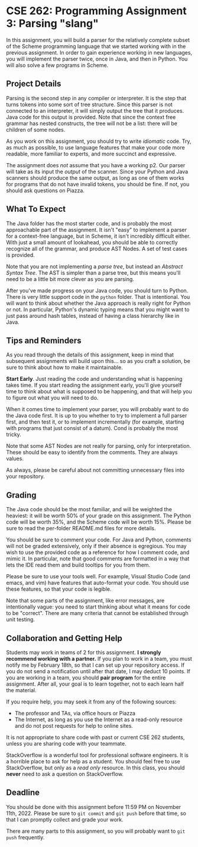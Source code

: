 # CSE 262: Programming Assignment 3: Parsing "slang"

In this assignment, you will build a parser for the relatively complete subset
of the Scheme programming language that we started working with in the previous
assignment.  In order to gain experience working in new languages, you will
implement the parser twice, once in Java, and then in Python.  You will also
solve a few programs in Scheme.

## Project Details

Parsing is the second step in any compiler or interpreter.  It is the step
that turns tokens into some sort of tree structure.  Since this parser is not
connected to an interpreter, it will simply output the tree that it produces.
Java code for this output is provided.  Note that since the context free
grammar has nested constructs, the tree will not be a list: there will be
children of some nodes.

As you work on this assignment, you should try to write *idiomatic* code.
Try, as much as possible, to use language features that make your code more
readable, more familiar to experts, and more succinct and expressive.

The assignment does *not* assume that you have a working p2.  Our parser will
take as its input the *output* of the scanner.  Since your Python and Java
scanners should produce the same output, as long as one of them works for
programs that do not have invalid tokens, you should be fine.  If not, you
should ask questions on Piazza.

## What To Expect

The Java folder has the most starter code, and is probably the most approachable
part of the assignment.  It isn't "easy" to implement a parser for a
context-free language, but in Scheme, it isn't incredibly difficult either.
With just a small amount of lookahead, you should be able to correctly recognize
all of the grammar, and produce AST Nodes.  A set of test cases is provided.

Note that you are not implementing a *parse tree*, but instead an *Abstract
Syntax Tree*.  The AST is simpler than a parse tree, but this means you'll
need to be a little bit more clever as you are parsing.

After you've made progress on your Java code, you should turn to Python.
There is very little support code in the `python` folder.  That is
intentional.  You will want to think about whether the Java approach is
really right for Python or not.  In particular, Python's dynamic typing means
that you might want to just pass around hash tables, instead of having a
class hierarchy like in Java.

## Tips and Reminders

As you read through the details of this assignment, keep in mind that
subsequent assignments will build upon this... so as you craft a solution, be
sure to think about how to make it maintainable.

**Start Early**.  Just reading the code and understanding what is happening
takes time.  If you start reading the assignment early, you'll give yourself
time to think about what is supposed to be happening, and that will help you
to figure out what you will need to do.

When it comes time to implement your parser, you will probably want to do the
Java code first.  It is up to you whether to try to implement a full parser
first, and then test it, or to implement incrementally (for example, starting
with programs that just consist of a datum).  Cond is probably the most
tricky.

Note that some AST Nodes are not really for parsing, only for interpretation.
These should be easy to identify from the comments.  They are always values.

As always, please be careful about not committing unnecessary files into your
repository.

## Grading

The Java code should be the most familiar, and will be weighted the heaviest: it
will be worth 50% of your grade on this assignment.  The Python code will be
worth 35%, and the Scheme code will be worth 15%.  Please be sure to read the
per-folder README.md files for more details.

You should be sure to comment your code.  For Java and Python, comments will not
be graded extensively, only if their absence is egregious.  You may wish to use
the provided code as a reference for how I comment code, and mimic it.  In
particular, note that good comments are formatted in a way that lets the IDE
read them and build tooltips for you from them.

Please be sure to use your tools well.  For example, Visual Studio Code (and
emacs, and vim) have features that auto-format your code.  You should use these
features, so that your code is legible.

Note that some parts of the assignment, like error messages, are intentionally
vague: you need to start thinking about what it means for code to be "correct".
There are many criteria that cannot be established through unit testing.

## Collaboration and Getting Help

Students may work in teams of 2 for this assignment.  **I strongly recommend
working with a partner.**  If you plan to work in a team, you must notify me by
February 18th, so that I can set up your repository access.  If you do not send
a notification until after that date, I may deduct 10 points.  If you are
working in a team, you should **pair program** for the entire assignment. After
all, your goal is to learn together, not to each learn half the material.

If you require help, you may seek it from any of the following sources:

* The professor and TAs, via office hours or Piazza
* The Internet, as long as you use the Internet as a read-only resource and do
  not post requests for help to online sites.

It is not appropriate to share code with past or current CSE 262 students,
unless you are sharing code with your teammate.

StackOverflow is a wonderful tool for professional software engineers.  It is a
horrible place to ask for help as a student.  You should feel free to use
StackOverflow, but only as a *read only* resource.  In this class, you should
**never** need to ask a question on StackOverflow.

## Deadline

You should be done with this assignment before 11:59 PM on November 11th, 2022.
Please be sure to `git commit` and `git push` before that time, so that I can
promptly collect and grade your work.

There are many parts to this assignment, so you will probably want to `git push`
frequently.
